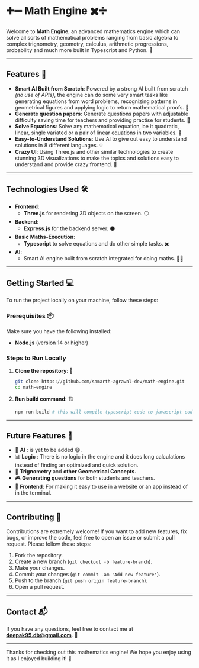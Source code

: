 # ➕➖ Math Engine ✖️➗

Welcome to **Math Engine**, an advanced mathematics engine which can solve all sorts of mathematical problems ranging from basic algebra to complex trignometry, geometry, calculus, arithmetic progressions, probability and much more built in Typescript and Python. 💯

---

## Features 🚀

- **Smart AI Built from Scratch**: Powered by a strong AI built from scratch *(no use of APIs)*, the engine can do some very smart tasks like generating equations from word problems, recognizing patterns in geometrical figures and applying logic to return mathematical proofs. 🧠
- **Generate question papers**: Generate questions papers with adjustable difficulty saving time for teachers and providing practise for students. 🤖
- **Solve Equations**: Solve any mathematical equation, be it quadratic, linear, single variated or a pair of linear equations in two variables. 🟰
- **Easy-to-Understand Solutions**: Use AI to give out easy to understand solutions in 8 different languages. 💡
- **Crazy UI**: Using Three.js and other similar technologies to create stunning 3D visualizations to make the topics and solutions easy to understand and provide crazy frontend. 🤯 

---

## Technologies Used 🛠️

- **Frontend**: 
  - **Three.js** for rendering 3D objects on the screen. ⚪
- **Backend**: 
  - **Express.js** for the backend server. ⚫
- **Basic Maths-Execution**: 
  - **Typescript** to solve equations and do other simple tasks. ✖️
- **AI**: 
  - Smart AI engine built from scratch integrated for doing maths. 🧑‍💻

---

## Getting Started 💻

To run the project locally on your machine, follow these steps:

### Prerequisites 📦

Make sure you have the following installed:
- **Node.js** (version 14 or higher)

### Steps to Run Locally 

1. **Clone the repository**: 💯

    ```bash
    git clone https://github.com/samarth-agrawal-dev/math-engine.git
    cd math-engine
    ```
2. **Run build command**: 🏗️

    ```bash
    npm run build # this will compile typescript code to javascript code.
    ```
---

## Future Features 🚧

- 🤖 **AI** : is yet to be added 😅.
- 📊 **Logic** : There is no logic in the engine and it does long calculations instead of finding an optimized and quick solution.
- 📐 **Trignometry** and **other Geometrical Concepts.**
- 🎮 **Generating questions** for both students and teachers.
- 🔐 **Frontend**: For making it easy to use in a website or an app instead of in the terminal.

---

## Contributing 🤝

Contributions are extremely welcome! If you want to add new features, fix bugs, or improve the code, feel free to open an issue or submit a pull request. Please follow these steps:

1. Fork the repository.
2. Create a new branch (`git checkout -b feature-branch`).
3. Make your changes.
4. Commit your changes (`git commit -am 'Add new feature'`).
5. Push to the branch (`git push origin feature-branch`).
6. Open a pull request.

---

## Contact 📬

If you have any questions, feel free to contact me at **[deepak95.db@gmail.com](mailto:deepak95.db@gmail.com)**. 🌟

---

Thanks for checking out this mathematics engine! We hope you enjoy using it as I enjoyed building it! 🎉
